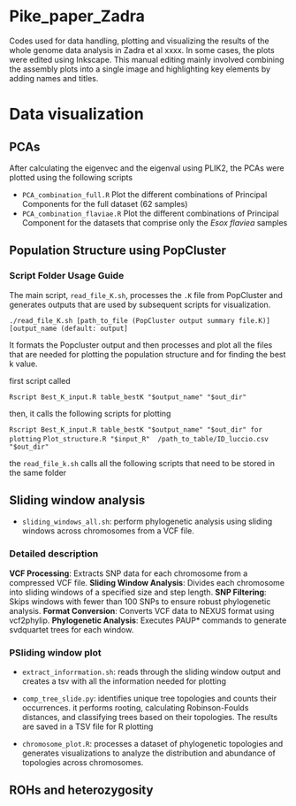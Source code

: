 # Pike_paper_Zadra

Codes used for data handling, plotting and visualizing the results of the whole genome data analysis in Zadra et al xxxx.
In some cases, the plots were edited using Inkscape. This manual editing mainly involved combining the assembly plots into a single image and highlighting key elements by adding names and titles.

# Data visualization

## PCAs

After calculating the eigenvec and the eigenval using PLIK2, the PCAs were plotted using the following scripts
* `PCA_combination_full.R` Plot the different combinations of Principal Components for the full dataset (62 samples)
*  `PCA_combination_flaviae.R` Plot the different combinations of Principal Component for the datasets that comprise only the _Esox flaviea_ samples

## Population Structure using PopCluster

### Script Folder Usage Guide

 The main script, `read_file_K.sh`, processes the `.K` file from PopCluster and generates outputs that are used by subsequent scripts for visualization.

`./read_file_K.sh [path_to_file (PopCluster output summary file.K)] [output_name (default: output]` 

It formats the Popcluster output and then processes and plot all the files that are needed for plotting the population structure and for finding the best k value.

first script called 

`Rscript Best_K_input.R table_bestK "$output_name" "$out_dir"`

then, it calls the following scripts for plotting 

`Rscript Best_K_input.R table_bestK "$output_name" "$out_dir" for plotting`
`Plot_structure.R "$input_R"  /path_to_table/ID_luccio.csv "$out_dir"`

the `read_file_k.sh` calls all the following scripts that need to be stored in the same folder

## Sliding window analysis 

* `sliding_windows_all.sh`: perform phylogenetic analysis using sliding windows across chromosomes from a VCF file. 
### Detailed description
**VCF Processing**: Extracts SNP data for each chromosome from a compressed VCF file.
**Sliding Window Analysis**: Divides each chromosome into sliding windows of a specified size and step length.
**SNP Filtering**: Skips windows with fewer than 100 SNPs to ensure robust phylogenetic analysis.
**Format Conversion**: Converts VCF data to NEXUS format using vcf2phylip.
**Phylogenetic Analysis**: Executes PAUP* commands to generate svdquartet trees for each window.

### PSliding window plot

* `extract_inforrmation.sh`: reads through the sliding window output and creates a tsv with all the information needed for plotting

* `comp_tree_slide.py`: identifies unique tree topologies and counts their occurrences. it performs rooting, calculating Robinson-Foulds distances, and classifying trees based on their topologies. The results are saved in a TSV file for R plotting
  
* `chromosome_plot.R`: processes a dataset of phylogenetic topologies and generates visualizations to analyze the distribution and abundance of topologies across chromosomes.


## ROHs and heterozygosity





